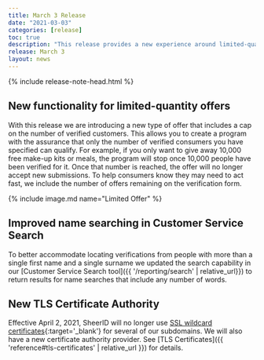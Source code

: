 ```yaml
---
title: March 3 Release
date: "2021-03-03"
categories: [release]
toc: true
description: "This release provides a new experience around limited-quantity offers."
release: March 3
layout: news
---
```


{% include release-note-head.html %}

## New functionality for limited-quantity offers
With this release we are introducing a new type of offer that includes a cap on the number of verified customers. This allows you to create a program with the assurance that only the number of verified consumers you have specified can qualify. For example, if you only want to give away 10,000 free make-up kits or meals, the program will stop once 10,000 people have been verified for it. Once that number is reached, the offer will no longer accept new submissions. To help consumers know they may need to act fast, we include the number of offers remaining on the verification form. 

{% include image.md name="Limited Offer" %}

## Improved name searching in Customer Service Search
To better accommodate locating verifications from people with more than a single first name and a single surname we updated the search capability in our [Customer Service Search tool]({{ '/reporting/search' | relative_url}}) to return results for name searches that include any number of words.

## New TLS Certificate Authority
Effective April 2, 2021, SheerID will no longer use [SSL wildcard certificates](https://knowledge.digicert.com/generalinformation/INFO900.html){:target='_blank'} for several of our subdomains. 
We will also have a new certificate authority provider. See [TLS Certificates]({{ 'reference#tls-certificates' | relative_url }}) for details.
